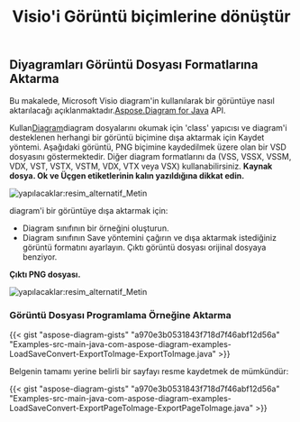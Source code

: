 ﻿---
title:  Visio'i Görüntü biçimlerine dönüştür
linktitle: Visio'i Görsellere Dönüştür
type: docs
weight: 20
url: /tr/java/convert-visio-to-image/
description: Bu konuda, Aspose.Diagram'in Visio'i çeşitli resim formatlarına nasıl dönüştürebileceğiniz gösterilmektedir. Visio,VSD, VSS, VDW, VST, VSDX, VSSX, VSTX, VSDM, VSTM,VSSM görüntülerini birkaç satır kodla PNG, JPEG, BMP'ye dönüştürün.
---
## **Diyagramları Görüntü Dosyası Formatlarına Aktarma**
 Bu makalede, Microsoft Visio diagram'in kullanılarak bir görüntüye nasıl aktarılacağı açıklanmaktadır.[Aspose.Diagram for Java](https://products.aspose.com/diagram/java/) API.

 Kullan[Diagram](https://reference.aspose.com/diagram/java/com.aspose.diagram/diagram)diagram dosyalarını okumak için 'class' yapıcısı ve diagram'i desteklenen herhangi bir görüntü biçimine dışa aktarmak için Kaydet yöntemi. Aşağıdaki görüntü, PNG biçimine kaydedilmek üzere olan bir VSD dosyasını göstermektedir. Diğer diagram formatlarını da (VSS, VSSX, VSSM, VDX, VST, VSTX, VSTM, VDX, VTX veya VSX) kullanabilirsiniz.
**Kaynak dosya. Ok ve Üçgen etiketlerinin kalın yazıldığına dikkat edin.**

![yapılacaklar:resim_alternatif_Metin](http://i.imgur.com/WOV36ek.png)

diagram'i bir görüntüye dışa aktarmak için:

- Diagram sınıfının bir örneğini oluşturun.
- Diagram sınıfının Save yöntemini çağırın ve dışa aktarmak istediğiniz görüntü formatını ayarlayın. Çıktı görüntü dosyası orijinal dosyaya benziyor.

**Çıktı PNG dosyası.**

![yapılacaklar:resim_alternatif_Metin](http://i.imgur.com/WOV36ek.png)
### **Görüntü Dosyası Programlama Örneğine Aktarma**
{{< gist "aspose-diagram-gists" "a970e3b0531843f718d7f46abf12d56a" "Examples-src-main-java-com-aspose-diagram-examples-LoadSaveConvert-ExportToImage-ExportToImage.java" >}}

Belgenin tamamı yerine belirli bir sayfayı resme kaydetmek de mümkündür:

{{< gist "aspose-diagram-gists" "a970e3b0531843f718d7f46abf12d56a" "Examples-src-main-java-com-aspose-diagram-examples-LoadSaveConvert-ExportPageToImage-ExportPageToImage.java" >}}